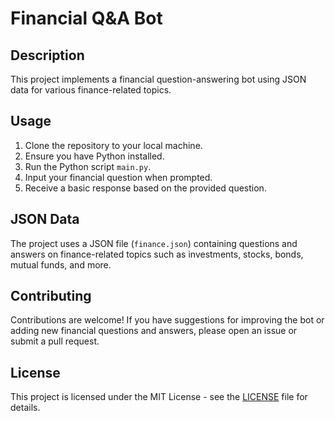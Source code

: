# Financial Q&A Bot

## Description
This project implements a financial question-answering bot using JSON data for various finance-related topics.

## Usage
1. Clone the repository to your local machine.
2. Ensure you have Python installed.
3. Run the Python script `main.py`.
4. Input your financial question when prompted.
5. Receive a basic response based on the provided question.


## JSON Data
The project uses a JSON file (`finance.json`) containing questions and answers on finance-related topics such as investments, stocks, bonds, mutual funds, and more.

## Contributing
Contributions are welcome! If you have suggestions for improving the bot or adding new financial questions and answers, please open an issue or submit a pull request.

## License
This project is licensed under the MIT License - see the [LICENSE](LICENSE) file for details.
